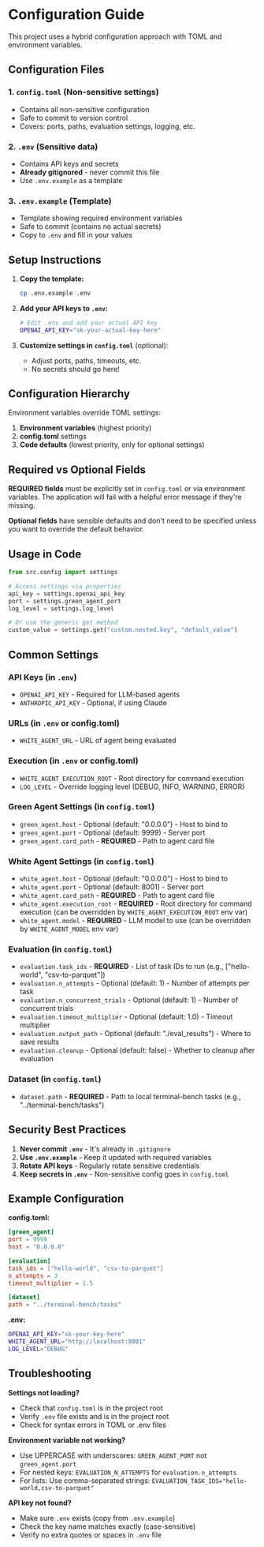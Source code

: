 # Configuration Guide

This project uses a hybrid configuration approach with TOML and environment variables.

## Configuration Files

### 1. `config.toml` (Non-sensitive settings)

- Contains all non-sensitive configuration
- Safe to commit to version control
- Covers: ports, paths, evaluation settings, logging, etc.

### 2. `.env` (Sensitive data)

- Contains API keys and secrets
- **Already gitignored** - never commit this file
- Use `.env.example` as a template

### 3. `.env.example` (Template)

- Template showing required environment variables
- Safe to commit (contains no actual secrets)
- Copy to `.env` and fill in your values

## Setup Instructions

1. **Copy the template:**

   ```bash
   cp .env.example .env
   ```

2. **Add your API keys to `.env`:**

   ```bash
   # Edit .env and add your actual API key
   OPENAI_API_KEY="sk-your-actual-key-here"
   ```

3. **Customize settings in `config.toml`** (optional):
   - Adjust ports, paths, timeouts, etc.
   - No secrets should go here!

## Configuration Hierarchy

Environment variables override TOML settings:

1. **Environment variables** (highest priority)
2. **config.toml** settings
3. **Code defaults** (lowest priority, only for optional settings)

## Required vs Optional Fields

**REQUIRED fields** must be explicitly set in `config.toml` or via environment variables. The application will fail with a helpful error message if they're missing.

**Optional fields** have sensible defaults and don't need to be specified unless you want to override the default behavior.

## Usage in Code

```python
from src.config import settings

# Access settings via properties
api_key = settings.openai_api_key
port = settings.green_agent_port
log_level = settings.log_level

# Or use the generic get method
custom_value = settings.get("custom.nested.key", "default_value")
```

## Common Settings

### API Keys (in `.env`)

- `OPENAI_API_KEY` - Required for LLM-based agents
- `ANTHROPIC_API_KEY` - Optional, if using Claude

### URLs (in `.env` or config.toml)

- `WHITE_AGENT_URL` - URL of agent being evaluated

### Execution (in `.env` or config.toml)

- `WHITE_AGENT_EXECUTION_ROOT` - Root directory for command execution
- `LOG_LEVEL` - Override logging level (DEBUG, INFO, WARNING, ERROR)

### Green Agent Settings (in `config.toml`)

- `green_agent.host` - Optional (default: "0.0.0.0") - Host to bind to
- `green_agent.port` - Optional (default: 9999) - Server port
- `green_agent.card_path` - **REQUIRED** - Path to agent card file

### White Agent Settings (in `config.toml`)

- `white_agent.host` - Optional (default: "0.0.0.0") - Host to bind to
- `white_agent.port` - Optional (default: 8001) - Server port
- `white_agent.card_path` - **REQUIRED** - Path to agent card file
- `white_agent.execution_root` - **REQUIRED** - Root directory for command execution (can be overridden by `WHITE_AGENT_EXECUTION_ROOT` env var)
- `white_agent.model` - **REQUIRED** - LLM model to use (can be overridden by `WHITE_AGENT_MODEL` env var)

### Evaluation (in `config.toml`)

- `evaluation.task_ids` - **REQUIRED** - List of task IDs to run (e.g., ["hello-world", "csv-to-parquet"])
- `evaluation.n_attempts` - Optional (default: 1) - Number of attempts per task
- `evaluation.n_concurrent_trials` - Optional (default: 1) - Number of concurrent trials
- `evaluation.timeout_multiplier` - Optional (default: 1.0) - Timeout multiplier
- `evaluation.output_path` - Optional (default: "./eval_results") - Where to save results
- `evaluation.cleanup` - Optional (default: false) - Whether to cleanup after evaluation

### Dataset (in `config.toml`)

- `dataset.path` - **REQUIRED** - Path to local terminal-bench tasks (e.g., "../terminal-bench/tasks")

## Security Best Practices

1. **Never commit `.env`** - It's already in `.gitignore`
2. **Use `.env.example`** - Keep it updated with required variables
3. **Rotate API keys** - Regularly rotate sensitive credentials
4. **Keep secrets in `.env`** - Non-sensitive config goes in `config.toml`

## Example Configuration

**config.toml:**

```toml
[green_agent]
port = 9999
host = "0.0.0.0"

[evaluation]
task_ids = ["hello-world", "csv-to-parquet"]
n_attempts = 3
timeout_multiplier = 1.5

[dataset]
path = "../terminal-bench/tasks"
```

**.env:**

```bash
OPENAI_API_KEY="sk-your-key-here"
WHITE_AGENT_URL="http://localhost:8001"
LOG_LEVEL="DEBUG"
```

## Troubleshooting

**Settings not loading?**

- Check that `config.toml` is in the project root
- Verify `.env` file exists and is in the project root
- Check for syntax errors in TOML or .env files

**Environment variable not working?**

- Use UPPERCASE with underscores: `GREEN_AGENT_PORT` not `green_agent.port`
- For nested keys: `EVALUATION_N_ATTEMPTS` for `evaluation.n_attempts`
- For lists: Use comma-separated strings: `EVALUATION_TASK_IDS="hello-world,csv-to-parquet"`

**API key not found?**

- Make sure `.env` exists (copy from `.env.example`)
- Check the key name matches exactly (case-sensitive)
- Verify no extra quotes or spaces in `.env` file

